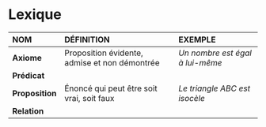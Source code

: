 # Lexique

|NOM|DÉFINITION|EXEMPLE|
|:--|:--|:--|
|**Axiome**|Proposition évidente, admise et non démontrée|_Un nombre est égal à lui-même_|
|**Prédicat**|||
|**Proposition**|Énoncé qui peut être soit vrai, soit faux|_Le triangle ABC est isocèle_|
|**Relation**|||
